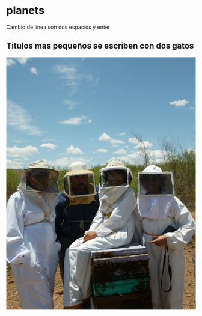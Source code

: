 # planets
Cambio de linea son dos espacios y enter
## Titulos mas pequeños se escriben con dos gatos
![imagen](eloisa.jpg)
